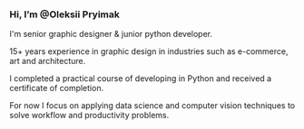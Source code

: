 <h3>Hi, I’m @Oleksii Pryimak</h3>

<p>I'm senior graphic designer & junior python developer.</p>
<p>15+ years experience in graphic design in industries such as e-commerce, art and architecture.</p>
<p>I completed a practical course of developing in Python and received a certificate of completion.</p>
<p>For now I focus on applying data science and computer vision techniques to solve workflow and productivity problems.</p>


<!---
OleksiiPryimak/OleksiiPryimak is a ✨ special ✨ repository because its `README.md` (this file) appears on your GitHub profile.
You can click the Preview link to take a look at your changes.
--->
